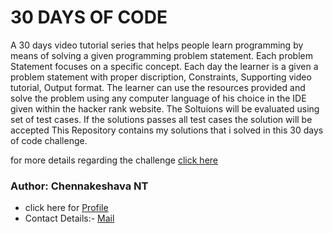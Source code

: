 # 30 DAYS OF CODE

A 30 days video tutorial series that helps people learn programming by means of solving a given programming problem statement.
Each problem Statement focuses on a specific concept. Each day the learner is a given a problem statement with proper discription, Constraints, Supporting video tutorial, Output format.
The learner can use the resources provided and solve the problem using any computer language of his choice in the IDE given within the hacker rank website. 
The Soltuions will be evaluated using set of test cases. If the solutions passes all test cases the solution will be accepted
This Repository contains my solutions that i solved in this 30 days of code challenge.

for more details regarding the challenge [click here](https://www.hackerrank.com/domains/tutorials/30-days-of-code)  

### Author: Chennakeshava NT 
- click here for [Profile](https://www.linkedin.com/in/chennakeshavant/)
- Contact Details:- [Mail](chennakeshavant@gmail.com)

